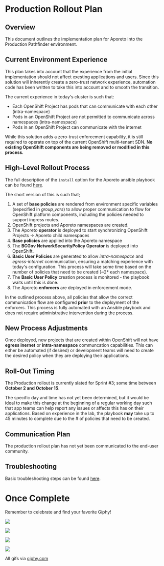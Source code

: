 # Production Rollout Plan

## Overview
This document outlines the implementation plan for Aporeto into the Production Pathfinder environment. 

## Current Environment Experience
This plan takes into account that the experience from the initial implementation should not affect exesting applications and users. Since this solution will inherently create a zero-trust network experience, automation code has been written to take this into account and to smooth the transition. 

The current experience in today's cluster is such that: 
  - Each OpenShift Project has pods that can communicate with each other (intra-namespace)
  - Pods in an OpenShift Project are not permitted to communicate across namespaces (intra-namespace)
  - Pods in an OpenShift Project can communicate with the internet

While this solution adds a zero-trust enforcement capability, it is still required to operate on top of the current OpenShift multi-tenant SDN. **No existing OpenShift components are being removed or modified in this process.**

## High-Level Rollout Process
The full description of the `install` option for the Aporeto ansible playbook can be found [here](build/ansible/readme.md). 

The short version of this is such that; 

  1. A set of **base policies** are rendered from environment specific variables (sepecified in *group_vars*) to allow proper communication to flow for OpenShift platform components, including the policies needed to support ingress routes. 
  2. OpenShift projects and Aporeto namespaces are created. 
  3. The Aporeto **operator** is deployed to start synchronizing OpenShift Projects -> Aporeto child namespaces
  4. **Base policies** are applied into the Aporeto namespace
  6. The **BCGov NetworkSecurityPolicy Operator** is deployed into OpenShift. 
  7. **Basic User Policies** are generated to allow *intra-namespace* and *egress-internet* communication, ensuring a matching experience with today's configuration. This process will take some time based on the number of policies that need to be created (~2* each namespace). 
  8. The **Basic User Policy** creation process is monitored - the playbook waits until this is done. 
  9. The Aporeto **enforcers** are deployed in enforcement mode. 

In the outlined process above, all policies that allow the correct communication flow are configured **prior** to the deployment of the enforcers. This process is fully automated with an Ansible playbook and does not require administrative intervention during the process. 

## New Process Adjustments
Once deployed, new projects that are created within OpenShift will not have **egress inernet** or **intra-namespace** communcation capabilities. This can either be automated (if desired) or development teams will need to create the desired policy when they are deploying their applications. 

## Roll-Out Timing
The Production rollout is currently slated for Sprint #3; some time between **October 2 and October 15**.

The specific day and time has not yet been determined, but it would be ideal to make this change at the beginning of a regular working day such that app teams can help report any issues or affects this has on their applications. Based on experience in the lab, the playbook **may** take up to 45 minutes to complete due to the # of policies that need to be created.

## Communication Plan
The production rollout plan has not yet been communicated to the end-user community. 

## Troubleshooting
Basic troubleshooting steps can be found [here](admin/troubleshooting.md). 

# Once Complete
Remember to celebrate and find your favorite Giphy! 

![](https://media.giphy.com/media/XreQmk7ETCak0/giphy.gif)

![](https://media.giphy.com/media/xNBcChLQt7s9a/giphy.gif)

![](https://media.giphy.com/media/vtVpHbnPi9TLa/giphy.gif)

![](https://media.giphy.com/media/nXxOjZrbnbRxS/giphy.gif)

All gifs via [giphy.com](https://giphy.com)